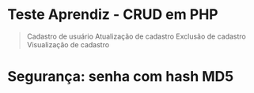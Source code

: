 # Teste Aprendiz - CRUD em PHP 

> Cadastro de usuário
> Atualização de cadastro
> Exclusão de cadastro
> Visualização de cadastro

# Segurança: senha com hash MD5